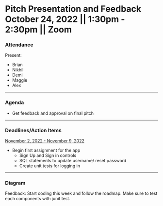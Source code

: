 <h1>Pitch Presentation and Feedback
<br /> October 24, 2022 || 1:30pm - 2:30pm || Zoom
</h1>

### Attendance 
Present:
- Brian
- Nikhil
- Demi
- Maggie 
- Alex

---
### Agenda 
- Get feedback and approval on final pitch

---
### Deadlines/Action Items

<ins>November 2, 2022 - November 9, 2022</ins>
- Begin first assignment for the app
  - Sign Up and Sign in controls
  - SQL statements to update username/ reset password
  - Create unit tests for logging in 

---
### Diagram

Feedback: Start coding this week and follow the roadmap. Make sure to test each components with junit test. 
